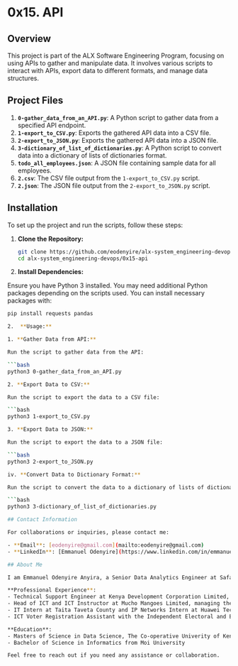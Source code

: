 # 0x15. API

## Overview

This project is part of the ALX Software Engineering Program, focusing on using APIs to gather and manipulate data. It involves various scripts to interact with APIs, export data to different formats, and manage data structures.

## Project Files

1. **`0-gather_data_from_an_API.py`**: A Python script to gather data from a specified API endpoint.
2. **`1-export_to_CSV.py`**: Exports the gathered API data into a CSV file.
3. **`2-export_to_JSON.py`**: Exports the gathered API data into a JSON file.
4. **`3-dictionary_of_list_of_dictionaries.py`**: A Python script to convert data into a dictionary of lists of dictionaries format.
5. **`todo_all_employees.json`**: A JSON file containing sample data for all employees.
6. **`2.csv`**: The CSV file output from the `1-export_to_CSV.py` script.
7. **`2.json`**: The JSON file output from the `2-export_to_JSON.py` script.

## Installation

To set up the project and run the scripts, follow these steps:

1. **Clone the Repository:**
   
   ```bash
   git clone https://github.com/eodenyire/alx-system_engineering-devops.git
   cd alx-system_engineering-devops/0x15-api

2. **Install Dependencies:**
   
Ensure you have Python 3 installed. You may need additional Python packages depending on the scripts used. You can install necessary packages with:

   ```bash
   pip install requests pandas

2.  **Usage:**

1. **Gather Data from API:**

Run the script to gather data from the API:

   ```bash
   python3 0-gather_data_from_an_API.py

2. **Export Data to CSV:**

Run the script to export the data to a CSV file:

   ```bash
   python3 1-export_to_CSV.py

3. **Export Data to JSON:**

Run the script to export the data to a JSON file:

   ```bash
   python3 2-export_to_JSON.py

iv. **Convert Data to Dictionary Format:**

Run the script to convert the data to a dictionary of lists of dictionaries format:

```bash
python3 3-dictionary_of_list_of_dictionaries.py

## Contact Information

For collaborations or inquiries, please contact me:

- **Email**: [eodenyire@gmail.com](mailto:eodenyire@gmail.com)
- **LinkedIn**: [Emmanuel Odenyire](https://www.linkedin.com/in/emmanuelodenyire/)

## About Me

I am Emmanuel Odenyire Anyira, a Senior Data Analytics Engineer at Safaricom PLC and a Graduate Student in the Masters of Science in Data Science program at The Cooperative University of Kenya. I am also an ALX Software Engineering student.

**Professional Experience**:
- Technical Support Engineer at Kenya Development Corporation Limited, Industrial and Commercial Development Corporation, and Sote Hub.
- Head of ICT and ICT Instructor at Mucho Mangoes Limited, managing the 21st Century Digital Century Program to train rural farmers.
- IT Intern at Taita Taveta County and IP Networks Intern at Huawei Technologies Kenya Limited.
- ICT Voter Registration Assistant with the Independent Electoral and Boundaries Commission and Content Supervisor - KPHC by Kenya National Bureau of Statistics.

**Education**:
- Masters of Science in Data Science, The Co-operative Univerity of Kenya (current)
- Bachelor of Science in Informatics from Moi University

Feel free to reach out if you need any assistance or collaboration.
